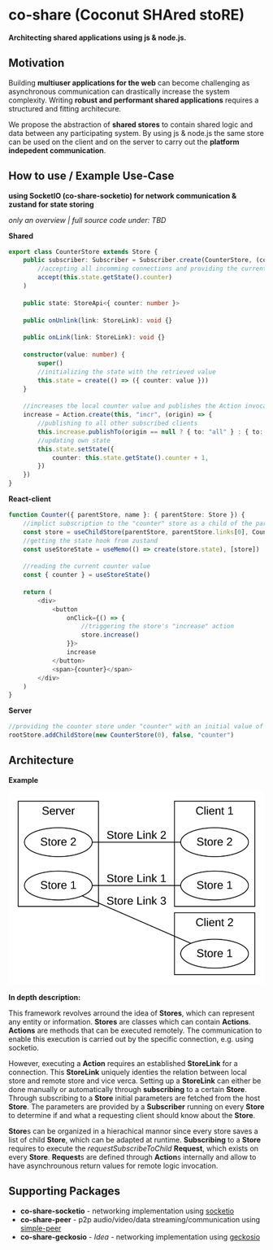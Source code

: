 # co-share (Coconut **SHA**red sto**RE**)

**Architecting shared applications using js & node.js.**

## Motivation

Building **multiuser applications for the web** can become challenging as asynchronous communication can drastically increase the system complexity.
Writing **robust and performant shared applications** requires a structured and fitting architecure.

We propose the abstraction of **shared stores** to contain shared logic and data between any participating system.
By using js & node.js the same store can be used on the client and on the server to carry out the **platform indepedent communication**.

## How to use / Example Use-Case

**using SocketIO (co-share-socketio) for network communication & zustand for state storing**

_only an overview | full source code under: TBD_

**Shared**

```typescript
export class CounterStore extends Store {
    public subscriber: Subscriber = Subscriber.create(CounterStore, (connection, accept, deny) =>
        //accepting all incomming connections and providing the current state as initial parameters
        accept(this.state.getState().counter)
    )

    public state: StoreApi<{ counter: number }>

    public onUnlink(link: StoreLink): void {}

    public onLink(link: StoreLink): void {}

    constructor(value: number) {
        super()
        //initializing the state with the retrieved value
        this.state = create(() => ({ counter: value }))
    }

    //increases the local counter value and publishes the Action invocation to all other participants
    increase = Action.create(this, "incr", (origin) => {
        //publishing to all other subscribed clients
        this.increase.publishTo(origin == null ? { to: "all" } : { to: "all-except-one", except: origin })
        //updating own state
        this.state.setState({
            counter: this.state.getState().counter + 1,
        })
    })
}
```

**React-client**

```typescript
function Counter({ parentStore, name }: { parentStore: Store }) {
    //implict subscription to the "counter" store as a child of the parent store
    const store = useChildStore(parentStore, parentStore.links[0], CounterStore, 1000, "counter")
    //getting the state hook from zustand
    const useStoreState = useMemo(() => create(store.state), [store])

    //reading the current counter value
    const { counter } = useStoreState()

    return (
        <div>
            <button
                onClick={() => {
                    //triggering the store's "increase" action
                    store.increase()
                }}>
                increase
            </button>
            <span>{counter}</span>
        </div>
    )
}
```

**Server**

```typescript
//providing the counter store under "counter" with an initial value of 0
rootStore.addChildStore(new CounterStore(0), false, "counter")
```

## Architecture

**Example**

![Sample Architecture Graph](graph.svg)

**In depth description:**

This framework revolves arround the idea of **Stores**, which can represent any entity or information. **Stores** are classes which can contain **Actions**. **Actions** are methods that can be executed remotely. The communication to enable this execution is carried out by the specific connection, e.g. using socketio.

However, executing a **Action** requires an established **StoreLink** for a connection. This **StoreLink** uniquely identies the relation between local store and remote store and vice verca.
Setting up a **StoreLink** can either be done manually or automatically through **subscribing** to a certain **Store**. Through subscribing to a **Store** initial parameters are fetched from the host **Store**. The parameters are provided by a **Subscriber** running on every **Store** to determine if and what a requesting client should know about the **Store**.

**Store**s can be organized in a hierachical mannor since every store saves a list of child **Store**, which can be adapted at runtime. **Subscribing** to a **Store** requires to execute the _requestSubscribeToChild_ **Request**, which exists on every **Store**. **Request**s are defined through **Action**s internally and allow to have asynchrounous return values for remote logic invocation.

## Supporting Packages

-   **co-share-socketio** - networking implementation using [socketio](https://github.com/socketio/socket.io)
-   **co-share-peer** - p2p audio/video/data streaming/communication using [simple-peer](https://github.com/feross/simple-peer)
-   **co-share-geckosio** - _Idea_ - networking implementation using [geckosio](https://github.com/geckosio/geckos.io)
